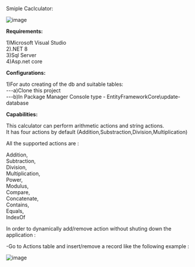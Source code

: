 Smiple Caclculator:


![image](https://github.com/elad11310/SimpleCalculator/assets/57447475/7f69ef1f-45fc-4ddf-99ab-c084c0f886fa)



**Requirements:**    

1)Microsoft Visual Studio   
2).NET 8   
3)Sql Server   
4)Asp.net core  

**Configurations:**  

1)For auto creating of the db and suitable tables:  
  ---a)Clone this project  
  ---b)In Package Manager Console type - EntityFrameworkCore\update-database  

**Capabilities:**   

This calculator can perform arithmetic actions and string actions.  
It has four actions by default (Addition,Substraction,Division,Multiplication)  

All the supported actions are :  

   Addition,  
   Subtraction,  
   Division,  
   Multiplication,  
   Power,  
   Modulus,  
   Compare,  
   Concatenate,  
   Contains,  
   Equals,  
   IndexOf  

In order to dynamically add/remove action without shuting down the application :  

-Go to Actions table and insert/remove a record like the following example :   

![image](https://github.com/elad11310/SimpleCalculator/assets/57447475/ca45026c-2cfc-4636-bdb9-5b95219f9da4)


  


